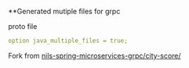 **Generated mutiple files for grpc

proto file

```yaml
option java_multiple_files = true;
```

Fork from [nils-spring-microservices-grpc/city-score/](https://github.com/senoritadeveloper01/nils-spring-microservices-grpc/tree/master/city-score)